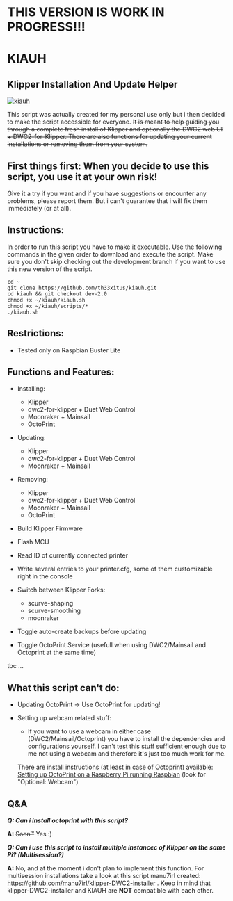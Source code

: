 # THIS VERSION IS WORK IN PROGRESS!!!

# KIAUH

## Klipper Installation And Update Helper

[![kiauh](https://abload.de/img/mobaxterm_personal_207mk20.png)](https://abload.de/image.php?img=mobaxterm_personal_207mk20.png)

This script was actually created for my personal use only but i then decided to make the script accessible for everyone.
~~It is meant to help guiding you through a complete fresh install of Klipper and optionally the DWC2 web UI + DWC2-for-Klipper.
There are also functions for updating your current installations or removing them from your system.~~

## First things first: When you decide to use this script, you use it at your own risk!

Give it a try if you want and if you have suggestions or encounter any problems, please report them. But i can't guarantee that i will fix them immediately (or at all).

## Instructions:

In order to run this script you have to make it executable. Use the following commands in the given order to download and execute the script.
Make sure you don't skip checking out the development branch if you want to use this new version of the script.

```
cd ~
git clone https://github.com/th33xitus/kiauh.git
cd kiauh && git checkout dev-2.0
chmod +x ~/kiauh/kiauh.sh
chmod +x ~/kiauh/scripts/*
./kiauh.sh
```

## Restrictions:

- Tested only on Raspbian Buster Lite

## Functions and Features:

- Installing:
  - Klipper
  - dwc2-for-klipper + Duet Web Control
  - Moonraker + Mainsail
  - OctoPrint
- Updating:
  - Klipper
  - dwc2-for-klipper + Duet Web Control
  - Moonraker + Mainsail
- Removing:

  - Klipper
  - dwc2-for-klipper + Duet Web Control
  - Moonraker + Mainsail
  - OctoPrint

- Build Klipper Firmware
- Flash MCU
- Read ID of currently connected printer
- Write several entries to your printer.cfg, some of them customizable right in the console
- Switch between Klipper Forks:
  - scurve-shaping
  - scurve-smoothing
  - moonraker
- Toggle auto-create backups before updating
- Toggle OctoPrint Service (usefull when using DWC2/Mainsail and Octoprint at the same time)

tbc ...

## What this script can't do:

- Updating OctoPrint -> Use OctoPrint for updating!
- Setting up webcam related stuff:

  - If you want to use a webcam in either case (DWC2/Mainsail/Octoprint) you have to install the dependencies and configurations yourself. I can't test this stuff sufficient enough due to me not using a webcam and therefore it's just too much work for me.

  There are install instructions (at least in case of Octoprint) available:
  [Setting up OctoPrint on a Raspberry Pi running Raspbian](https://community.octoprint.org/t/setting-up-octoprint-on-a-raspberry-pi-running-raspbian/2337)
  (look for "Optional: Webcam")

## Q&A

**_Q: Can i install octoprint with this script?_**

**A:** ~~Soon™~~ Yes :)

**_Q: Can i use this script to install multiple instancec of Klipper on the same Pi? (Multisession?)_**

**A:** No, and at the moment i don't plan to implement this function. For multisession installations take a look at this script manu7irl created: https://github.com/manu7irl/klipper-DWC2-installer . Keep in mind that klipper-DWC2-installer and KIAUH are **NOT** compatible with each other.
